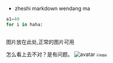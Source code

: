 - zheshi markdown wendang ma 

```python
a1=40
for i in haha:
    
```

图片放在此处,正常的图片可用

怎么看上去不对？是有问题。
![avatar](/home/chenke/Pictures/cl.jpg)
<img src="/home/chenke/Pictures/狗图标.jpeg" alt="狗图标" style="zoom:50%;" />



